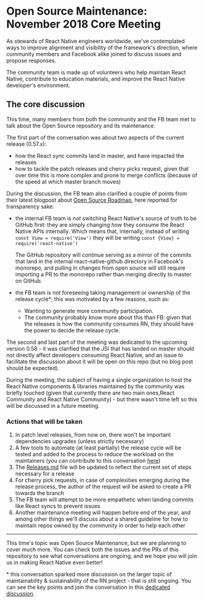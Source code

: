 # Open Source Maintenance: November 2018 Core Meeting

As stewards of React Native engineers worldwide, we've contemplated ways to improve alignment and visibility of the framework's direction, where community members and Facebook alike joined to discuss issues and propose responses.

The community team is made up of volunteers who help maintain React Native, contribute to education materials, and improve the React Native developer's environment.

## The core discussion

This time, many members from both the community and the FB team met to talk about the Open Source repository and its maintenance.

The first part of the conversation was about two aspects of the current release (0.57.x):

- how the React sync commits land in master, and have impacted the releases
- how to tackle the patch releases and cherry picks request, given that over time this is more complex and prone to merge conflicts (because of the speed at which master branch moves)

During the discussion, the FB team also clarified a couple of points from their latest blogpost about [Open Source Roadmap](http://facebook.github.io/react-native/blog/2018/11/01/oss-roadmap), here reported for transparency sake:

- the internal FB team is _not_ switching React Native's source of truth to be GitHub first: they are simply changing _how_ they consume the React Native APIs internally. Which means that, internally, instead of writing `const View = require('View')` they will be writing `const {View} = require('react-native')`

  The GitHub repository will continue serving as a mirror of the commits that land in the internal react-native-github directory in Facebook's monorepo, and pulling in changes from open source will still require importing a PR to the monorepo rather than merging directly to master on GitHub.

- the FB team is not foreseeing taking management or ownership of the release cycle\*; this was motivated by a few reasons, such as:
  - Wanting to generate more community participation.
  - The community probably know more about this than FB: given that the releases is how the community consumes RN, they should have the power to decide the release cycle.

The second and last part of the meeting was dedicated to the upcoming version 0.58 - it was clarified that the JSI that has landed on master should not directly affect developers consuming React Native, and an issue to facilitate the discussion about it will be open on this repo (but no blog post should be expected).

During the meeting, the subject of having a single organization to host the React Native components & libraries maintained by the community was briefly touched (given that currently there are two main ones,React Community and React Native Community) - but there wasn't time left so this will be discussed in a future meeting.

### Actions that will be taken

1. In patch level releases, from now on, there won't be important dependencies upgrades (unless strictly necessary)
2. A few tools to automate (at least partially) the release cycle will be tested and added to the process to reduce the workload on the maintainers (you can contribute to this conversation [here](https://github.com/react-native-community/discussions-and-proposals/issues/53))
3. The [Releases.md](https://github.com/facebook/react-native/blob/master/Releases.md) file will be updated to reflect the current set of steps necessary for a release
4. For cherry pick requests, in case of complexities emerging during the release process, the author of the request will be asked to create a PR towards the branch
5. The FB team will attempt to be more empathetic when landing commits like React syncs to prevent issues
6. Another maintenance meeting will happen before end of the year, and among other things we'll discuss about a shared guideline for how to maintain repos owned by the community in order to help each other

---

This time's topic was Open Source Maintenance, but we are planning to cover much more. You can check both the issues and the PRs of this repository to see what conversations are ongoing, and we hope you will join us in making React Native even better!

\* this conversation sparked more discussion on the larger topic of maintainability & sustainability of the RN project - that is still ongoing. You can see the key points and join the conversation in this [dedicated discussion](https://github.com/react-native-community/discussions-and-proposals/issues/58).
